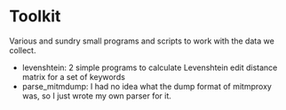 # Toolkit
Various and sundry small programs and scripts to work with the data we collect.

- levenshtein: 2 simple programs to calculate Levenshtein edit distance matrix for a set of keywords
- parse_mitmdump: I had no idea what the dump format of mitmproxy was, so I just wrote my own parser for it.
